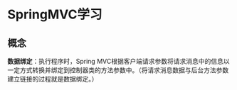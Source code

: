 # SpringMVC学习

## 概念

**数据绑定**：执行程序时，Spring MVC根据客户端请求参数将请求消息中的信息以一定方式转换并绑定到控制器类的方法参数中。（将请求消息数据与后台方法参数建立链接的过程就是数据绑定。）

